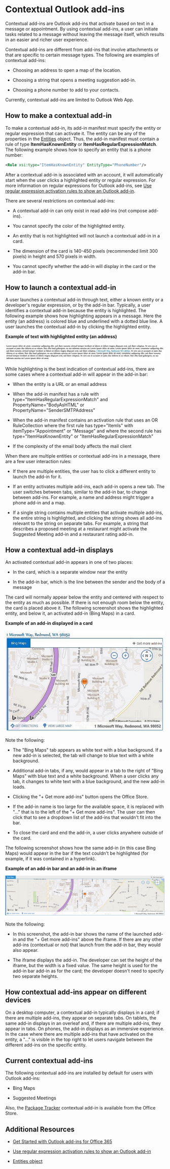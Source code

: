 
# Contextual Outlook add-ins

Contextual add-ins are Outlook add-ins that activate based on text in a message or appointment. By using contextual add-ins, a user can initiate tasks related to a message without leaving the message itself, which results in an easier and richer user experience.

Contextual add-ins are different from add-ins that involve attachments or that are specific to certain message types. The following are examples of contextual add-ins:


- Choosing an address to open a map of the location.
    
- Choosing a string that opens a meeting suggestion add-in.
    
- Choosing a phone number to add to your contacts.
    
Currently, contextual add-ins are limited to Outlook Web App.

## How to make a contextual add-in

To make a contextual add-in, its add-in manifest must specify the entity or regular expression that can activate it. The entity can be any of the properties in the [Entities](../../reference/outlook/simple-types.md) object. Thus, the add-in manifest must contain a rule of type **ItemHasKnownEntity** or **ItemHasRegularExpressionMatch**. The following example shows how to specify an entity that is a phone number:


```XML
<Rule xsi:type="ItemHasKnownEntity" EntityType="PhoneNumber"/>

```

After a contextual add-in is associated with an account, it will automatically start when the user clicks a highlighted entity or regular expression. For more information on regular expressions for Outlook add-ins, see [Use regular expression activation rules to show an Outlook add-in](../outlook/use-regular-expressions-to-show-an-outlook-add-in.md).

There are several restrictions on contextual add-ins:


- A contextual add-in can only exist in read add-ins (not compose add-ins).
    
- You cannot specify the color of the highlighted entity.
    
- An entity that is not highlighted will not launch a contextual add-in in a card.
    
- The dimension of the card is 140-450 pixels (recommended limit 300 pixels) in height and 570 pixels in width.
    
- You cannot specify whether the add-in will display in the card or the add-in bar.
    

## How to launch a contextual add-in

A user launches a contextual add-in through text, either a known entity or a developer's regular expression, or by the add-in bar. Typically, a user identifies a contextual add-in because the entity is highlighted. The following example shows how highlighting appears in a message. Here the entity (an address) is colored blue and underlined with a dotted blue line. A user launches the contextual add-in by clicking the highlighted entity. 


**Example of text with highlighted entity (an address)**

![Shows the highlighted entity within a paragraph](../../images/828175bb-4579-4454-abbd-1987fffe5052.jpg)

While highlighting is the best indication of contextual add-ins, there are some cases where a contextual add-in will appear in the add-in bar:

- When the entity is a URL or an email address
    
- When the add-in manifest has a rule with type="ItemHasRegularExpressionMatch" and PropertyName="BodyAsHTML" or PropertyName="SenderSMTPAddress"
    
- When the add-in manifest contains an activation rule that uses an OR RuleCollection where the first rule has type="ItemIs" with itemType="Appointment" or "Message" and where the second rule has type="ItemHasKnownEntity" or "ItemHasRegularExpressionMatch"
    
- If the complexity of the email body affects the mail client
    
When there are multiple entities or contextual add-ins in a message, there are a few user interaction rules:



- If there are multiple entities, the user has to click a different entity to launch the add-in for it.
    
- If an entity activates multiple add-ins, each add-in opens a new tab. The user switches between tabs, similar to the add-in bar, to change between add-ins. For example, a name and address might trigger a phone add-in and a map.
    
- If a single string contains multiple entities that activate multiple add-ins, the entire string is highlighted, and clicking the string shows all add-ins relevant to the string on separate tabs. For example, a string that describes a proposed meeting at a restaurant might activate the Suggested Meeting add-in and a restaurant rating add-in.
    

## How a contextual add-in displays

An activated contextual add-in appears in one of two places:


- In the card, which is a separate window near the entity
    
- In the add-in bar, which is the line between the sender and the body of a message
    
The card will normally appear below the entity and centered with respect to the entity as much as possible. If there is not enough room below the entity, the card is placed above it. The following screenshot shows the highlighted entity, and below it, an activated add-in (Bing Maps) in a card.


**Example of an add-in displayed in a card**

![Shows a contextual app in a card](../../images/59bcabc2-7cb0-4b9b-bb9f-06089dca9c31.png)

Note the following:

- The "Bing Maps" tab appears as white text with a blue background. If a new add-in is selected, the tab will change to blue text with a white background.
    
- Additional add-in tabs, if any, would appear in a tab to the right of "Bing Maps" with blue text and a white background. When a user clicks any tab, it changes to white text with a blue background, and the new add-in loads.
    
- Clicking the "+ Get more add-ins" button opens the Office Store.
    
- If the add-in name is too large for the available space, it is replaced with "..." that is to the left of the "+ Get more add-ins". The user can then click that to see a dropdown list of the add-ins that wouldn't fit into the bar.
    
- To close the card and end the add-in, a user clicks anywhere outside of the card.
    
The following screenshot shows how the same add-in (in this case Bing Maps) would appear in the bar if the text couldn't be highlighted (for example, if it was contained in a hyperlink).


**Example of an add-in bar and an add-in in an iframe**

![Shows the app bar above the iframe displaying the app](../../images/4adce8d2-6957-4d80-b365-7a36dc3cef11.jpg)

Note the following:

- In this screenshot, the add-in bar shows the name of the launched add-in and the "+ Get more add-ins" above the iframe. If there are any other add-ins (contextual or not) that launch from the add-in bar, they would also appear.
    
- The iframe displays the add-in. The developer can set the height of the iframe, but the width is a fixed value. The same height is used for the add-in bar add-in as for the card; the developer doesn't need to specify two separate heights.
    

## How contextual add-ins appear on different devices

On a desktop computer, a contextual add-in typically displays in a card; if there are multiple add-ins, they appear on separate tabs. On tablets, the same add-in displays in an overleaf and, if there are multiple add-ins, they appear in tabs. On phones, the add-in displays as an immersive experience. In the case where there are multiple add-ins that have activated on the entity, a "..." is visible in the top right to let users navigate between the different add-ins on the specific entity.


## Current contextual add-ins

The following contextual add-ins are installed by default for users with Outlook add-ins:


- Bing Maps 
    
- Suggested Meetings
    
Also, the [Package Tracker](https://store.office.com/package-tracker-WA104162083.aspx?assetid=WA104162083.aspx) contextual add-in is available from the Office Store.


## Additional Resources



- [Get Started with Outlook add-ins for Office 365](https://dev.outlook.com/MailAppsGettingStarted/GetStarted.aspx)
    
- [Use regular expression activation rules to show an Outlook add-in](../outlook/use-regular-expressions-to-show-an-outlook-add-in.md)

- [Entities object](../../reference/outlook/simple-types.md)
    
